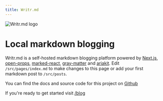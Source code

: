 ```yaml
---
title: Writr.md
---
```


![Writr.md logo](/writrmd-logo.svg)

# Local markdown blogging

Writr.md is a self-hosted markdown blogging platform powered by [Next.js](https://nextjs.org), [open-props](https://open-props.style/), [marked-react](https://github.com/sibiraj-s/marked-react), [gray-matter](https://github.com/jonschlinkert/gray-matter) and [ariakit](https://ariakit.org/). Edit `/src/pages/index.md` to make changes to this page or add your first markdown post to `/src/posts`.

You can find the docs and source code for this project on [Github](https://github.com/jamesspearsv/writrmd)

If you're ready to get started visit [/blog](/blog)
